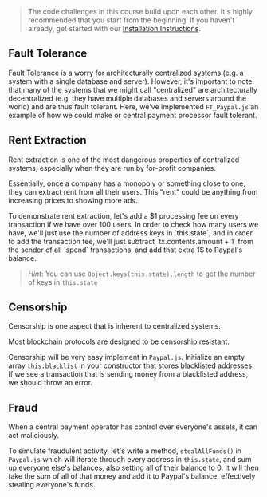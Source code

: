 > The code challenges in this course build upon each other. It's highly recommended that you start from the beginning. If you haven't already, get started with our [Installation Instructions](https://www.burrrata.ch/ces-website/docs/en/sync/dev-env-setup).  

## Fault Tolerance

Fault Tolerance is a worry for architecturally centralized systems (e.g. a system with a single database and server). However, it's important to note that many of the systems that we might call "centralized" are architecturally decentralized (e.g. they have multiple databases and servers around the world) and are thus fault tolerant. 
Here, we've implemented `FT_Paypal.js` an example of how we could make or central payment processor fault tolerant. 

## Rent Extraction

Rent extraction is one of the most dangerous properties of centralized systems, especially when they are run by for-profit companies.

Essentially, once a company has a monopoly or something close to one, they can extract rent from all their users. This "rent" could be anything from increasing prices to showing more ads.

To demonstrate rent extraction, let's add a $1 processing fee on every transaction if we have over 100 users. In order to check how many users we have, we'll just use the number of address keys in `this.state`, and in order to add the transaction fee, we'll just subtract `tx.contents.amount + 1` from the sender of all `spend` transactions, and add that extra 1$ to Paypal's balance.

> *Hint*: You can use `Object.keys(this.state).length` to get the number of keys in `this.state`

## Censorship

Censorship is one aspect that is inherent to centralized systems. 

Most blockchain protocols are designed to be censorship resistant.

Censorship will be very easy implement in `Paypal.js`. Initialize an empty array `this.blacklist` in your constructor that stores blacklisted addresses. If we see a transaction that is sending money from a blacklisted address, we should throw an error.

## Fraud

When a central payment operator has control over everyone's assets, it can act maliciously.

To simulate fraudulent activity, let's write a method, `stealAllFunds()` in `Paypal.js` which will iterate through every address in `this.state`, and sum up everyone else's balances, also setting all of their balance to 0. It will then take the sum of all of that money and add it to Paypal's balance, effectively stealing everyone's funds.



